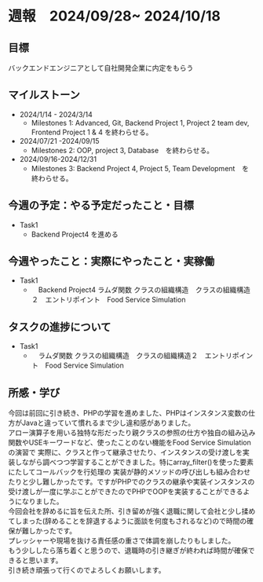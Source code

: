 # 週報　2024/09/28~ 2024/10/18
## 目標   
バックエンドエンジニアとして自社開発企業に内定をもらう

## マイルストーン
- 2024/1/14 - 2024/3/14
  - Milestones 1: Advanced, Git, Backend Project 1, Project 2 team dev, Frontend Project 1 & 4 を終わらせる。
- 2024/07/21 -2024/09/15
  - Milestones 2: OOP, project 3, Database　を終わらせる。
- 2024/09/16-2024/12/31
  - Milestones 3: Backend Project 4, Project 5, Team Development　を終わらせる。
   
## 今週の予定：やる予定だったこと・目標
  - Task1
    - Backend Project4 を進める
    
## 今週やったこと：実際にやったこと・実稼働
- Task1
  - 　Backend Project4 ラムダ関数 クラスの組織構造　クラスの組織構造２　エントリポイント　Food Service Simulation
## タスクの進捗について
- Task1
  - 　ラムダ関数 クラスの組織構造　クラスの組織構造２　エントリポイント　Food Service Simulation
    
## 所感・学び　　
今回は前回に引き続き、PHPの学習を進めました、PHPはインスタンス変数の仕方がJavaと違っていて慣れるまで少し違和感がありました。  
アロー演算子を用いる独特な形だったり親クラスの参照の仕方や独自の組み込み関数やUSEキーワードなど、使ったことのない機能をFood Service Simulationの演習で
実際に、クラスと作って継承させたり、インスタンスの受け渡しを実装しながら調べつつ学習することができました。特にarray_filter()を使った要素にたしてコールバックを行処理の
実装が静的メソッドの呼び出しも組み合わせたりと少し難しかったです。ですがPHPでのクラスの継承や実装インスタンスの受け渡しが一度に学ぶことができたのでPHPでOOPを実装することができるようになりました。  
今回会社を辞めるに旨を伝えた所、引き留めが強く退職に関して会社と少し揉めてしまった(辞めることを辞退するように面談を何度もされるなど)ので時間の確保が難しかったです。  
プレッシャーや現場を抜ける責任感の重さで体調を崩したりもしました。  
もう少ししたら落ち着くと思うので、退職時の引き継ぎが終われば時間が確保できると思います。  
引き続き頑張って行くのでよろしくお願いします。
